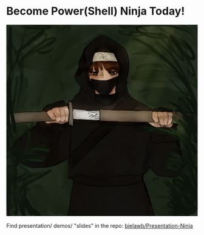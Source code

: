 # Become Power(Shell) Ninja Today!
![PowerShell Ninja/ Hania Bielawska](https://github.com/bielawb/Presentation-Ninja/blob/master/Presentation/Media/PowerShell-Ninja.jpg)

Find presentation/ demos/ "slides" in the repo: [bielawb/Presentation-Ninja](https://github.com/bielawb/Presentation-Ninja)

